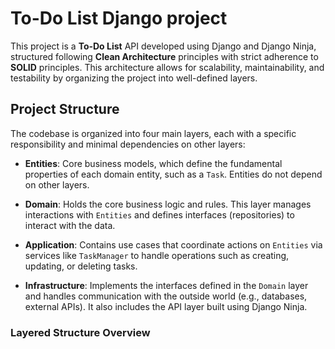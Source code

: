 # To-Do List Django project

This project is a **To-Do List** API developed using Django and Django Ninja, structured following **Clean Architecture** principles with strict adherence to **SOLID** principles. This architecture allows for scalability, maintainability, and testability by organizing the project into well-defined layers.

## Project Structure

The codebase is organized into four main layers, each with a specific responsibility and minimal dependencies on other layers:

- **Entities**: Core business models, which define the fundamental properties of each domain entity, such as a `Task`. Entities do not depend on other layers.
  
- **Domain**: Holds the core business logic and rules. This layer manages interactions with `Entities` and defines interfaces (repositories) to interact with the data.

- **Application**: Contains use cases that coordinate actions on `Entities` via services like `TaskManager` to handle operations such as creating, updating, or deleting tasks.

- **Infrastructure**: Implements the interfaces defined in the `Domain` layer and handles communication with the outside world (e.g., databases, external APIs). It also includes the API layer built using Django Ninja.

### Layered Structure Overview

